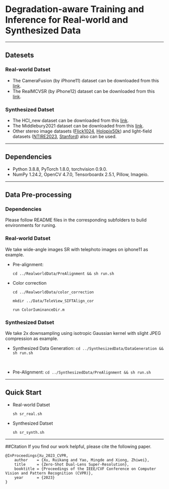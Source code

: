 # Degradation‐aware Training and Inference for Real-world and Synthesized Data 
****
## Datesets

### Real-world Datset
* The CameraFusion (by iPhone11) dataset can be downloaded from this [link](https://github.com/Tengfei-Wang/DCSR).
* The RealMCVSR (by iPhone12) dataset can be downloaded from this [link](https://github.com/codeslake/RefVSR).


### Synthesized Datset
* The HCI_new dataset can be downloaded from this [link](https://lightfield-analysis.uni-konstanz.de/).
* The Middlebury2021 dataset can be downloaded from this [link](https://vision.middlebury.edu/stereo/data/scenes2021/).
* Other stereo image datasets ([Flick1024](https://yingqianwang.github.io/Flickr1024/), [Holopix50k](https://leiainc.github.io/holopix50k/)) and light-field datasets ([NTIRE2023](https://github.com/The-Learning-And-Vision-Atelier-LAVA/LF-Image-SR/tree/NTIRE2023), [Stanford](http://lightfields.stanford.edu/LF2016.html)) also can be used.

****

## Dependencies
* Python 3.8.8, PyTorch 1.8.0, torchvision 0.9.0.
* NumPy 1.24.2, OpenCV 4.7.0, Tensorboardx 2.5.1, Pillow, Imageio. 
****

## Data Pre-processing
### Dependencies
Please follow README files in the corresponding subfolders to bulid environments for runing.  
### Real-world Datset
We take wide-angle images SR with telephoto images on iphone11 as example.

* Pre-alignment:
  ```
  cd ../RealworldData/PreAlignment && sh run.sh
  ```
* Color correction
  ```
  cd ../RealworldData/color_correction

  mkdir ../Data/TeleView_SIFTAlign_cor

  run ColorIuminanceDir.m
  ```

### Synthesized Datset
We take 2x downsampling using isotropic Gaussian kernel with slight JPEG compression as example.


* Synthesized Data Generation:
` cd ../SynthesizedData/DataGeneration && sh run.sh `

<br/>

* Pre-Alignment:
` cd ../SynthesizedData/PreAlignment && sh run.sh `
****

## Quick Start
* Real-world Datset
  ```
  sh sr_real.sh
  ```
* Synthesized Datset
  ```
  sh sr_synth.sh
  ```

<!-- ## Quick Start
* Real-world Datset
  ```
  cd ./Alignment && sh align_real.sh
  ```
* Synthesized Datset
  ```
  cd ./Alignment && sh align_synth.sh
  ``` -->

****

##Citation
If you find our work helpful, please cite the following paper.
```
@InProceedings{Xu_2023_CVPR,
    author    = {Xu, Ruikang and Yao, Mingde and Xiong, Zhiwei},
    title     = {Zero-Shot Dual-Lens Super-Resolution},
    booktitle = {Proceedings of the IEEE/CVF Conference on Computer Vision and Pattern Recognition (CVPR)},
    year      = {2023}
}
```